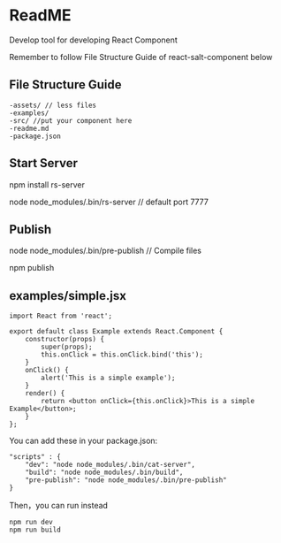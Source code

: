 # ReadME

Develop tool for developing React Component

Remember to follow File Structure Guide of react-salt-component below

## File Structure Guide

	-assets/ // less files
	-examples/
	-src/ //put your component here
	-readme.md
	-package.json

## Start Server

npm install rs-server

node node_modules/.bin/rs-server   // default port 7777

## Publish

node node_modules/.bin/pre-publish  // Compile files

npm publish

## examples/simple.jsx

```
import React from 'react';

export default class Example extends React.Component {
    constructor(props) {
        super(props);
        this.onClick = this.onClick.bind('this');
    }
    onClick() {
        alert('This is a simple example');
    }
    render() {
        return <button onClick={this.onClick}>This is a simple Example</button>;
    }
};

```

You can add these in your package.json:

```
"scripts" : {
    "dev": "node node_modules/.bin/cat-server",
	"build": "node node_modules/.bin/build",
    "pre-publish": "node node_modules/.bin/pre-publish"
}
```
Then，you can run instead

```
npm run dev
npm run build
```
